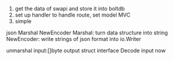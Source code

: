1. get the data of swapi and store it into boltdb
2. set up handler to handle route, set model MVC
3. simple

json Marshal NewEncoder
Marshal: turn data structure into string
NewEncoder: write strings of json format into io.Writer


unmarshal input:[]byte output struct interface 
Decode input 
now
